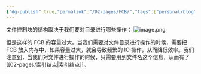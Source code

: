```yaml
---
{"dg-publish":true,"permalink":"/02-pages/FCB/","tags":["personal/blog","os/file"]}
---
```


文件控制块的结构取决于我们要对目录进行哪些操作：
![image.png](https://yelanyanyu-img-bed.oss-cn-hangzhou.aliyuncs.com/img/blog/2024/10/20241018210933.png)

但是这样的 FCB 的容量过大。当我们需要对文件目录进行操作的时候，需要把 FCB 放入内存中，如果容量过大，就会导致频繁的 IO 操作，从而降低效率。我们注意到，当我们对文件进行操作的时候，只需要用到文件名这个信息，从而有了[[02-pages/索引结点\|索引结点]]。
